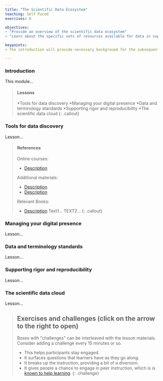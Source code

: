 ```yaml
---
title: "The Scientific Data Ecosystem"
teaching: Self Paced
exercises: 0

objectives:
- "Provide an overview of the scientific data ecosystem"
- "Learn about the specific sets of resources available for data in support of reproducible neuroimaging"

keypoints:
- The introduction will provide necessary background for the subsequent lessons as part of this training.

---
```


### Introduction

This module...

> #### Lessons
> *Tools for data discovery
> *Managing your digital presence
> *Data and terminology standards
> *Supporting rigor and reproducibility
> *The scientific data cloud
{: .callout}

### Tools for data discovery

Lesson...

> #### References
> Online courses:
>
>   - [Description](http://URL)
>
> Additional materials:
>
>   - [Description](http://URL)
>   - [Description](http://URL)
>
> Relevant Books:
>
>   - [Description](http://URL) Text1...
>     TEXT2...
{: .callout}

### Managing your digital presence

Lesson...

### Data and terminology standards

Lesson...

### Supporting rigor and reproducibility

Lesson...

### The scientific data cloud

Lesson...


> ## Exercises and challenges (click on the arrow to the right to open)
>
>  Boxes with "challenges" can be interleaved with the lesson materials.
>  Consider adding a challenge every 15 minutes or so.
>    - This helps participants stay engaged.
>    - It surfaces questions that learners have as they go along.
>    - It breaks up the instruction, providing a bit of a diversion.
>    - It gives people a chance to engage in peer instruction, which is
>      is [known to help learning](https://en.wikipedia.org/wiki/Peer_instruction).
{: .challenge}
